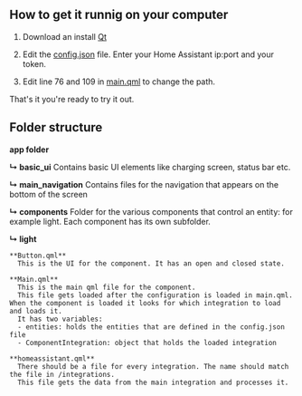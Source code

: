 ## How to get it runnig on your computer

1. Download an install [Qt](https://www.qt.io/download-qt-installer?hsCtaTracking=9f6a2170-a938-42df-a8e2-a9f0b1d6cdce%7C6cb0de4f-9bb5-4778-ab02-bfb62735f3e5)

2. Edit the [config.json](config.json) file. Enter your Home Assistant ip:port and your token.

3. Edit line 76 and 109 in [main.qml](main.qml) to change the path.

That's it you're ready to try it out.


## Folder structure

**app folder**

**↳ basic_ui**
    Contains basic UI elements like charging screen, status bar etc.

  **↳ main_navigation**
      Contains files for the navigation that appears on the bottom of the screen

**↳ components**
    Folder for the various components that control an entity: for example light. Each component has its own subfolder.

  **↳ light**

    **Button.qml**
      This is the UI for the component. It has an open and closed state.

    **Main.qml**
      This is the main qml file for the component.
      This file gets loaded after the configuration is loaded in main.qml. When the component is loaded it looks for which integration to load and loads it.
      It has two variables:
      - entities: holds the entities that are defined in the config.json file
      - ComponentIntegration: object that holds the loaded integration
      
    **homeassistant.qml**
      There should be a file for every integration. The name should match the file in /integrations.
      This file gets the data from the main integration and processes it.
    
